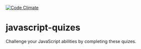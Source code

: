 [![Code Climate](https://codeclimate.com/github/aminmarashi/javascript-quizes/badges/gpa.svg)](https://codeclimate.com/github/aminmarashi/javascript-quizes)

# javascript-quizes
Challenge your JavaScript abilities by completing these quizes.

